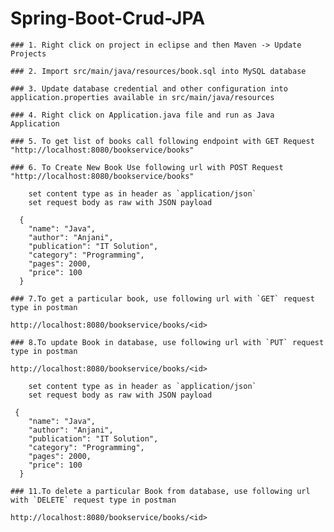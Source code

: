 # Spring-Boot-Crud-JPA

```
### 1. Right click on project in eclipse and then Maven -> Update Projects 

### 2. Import src/main/java/resources/book.sql into MySQL database

### 3. Update database credential and other configuration into application.properties available in src/main/java/resources

### 4. Right click on Application.java file and run as Java Application

### 5. To get list of books call following endpoint with GET Request "http://localhost:8080/bookservice/books"

### 6. To Create New Book Use following url with POST Request "http://localhost:8080/bookservice/books"
```
```
	set content type as in header as `application/json`
	set request body as raw with JSON payload
```
	  {
	    "name": "Java",
	    "author": "Anjani",
	    "publication": "IT Solution",
	    "category": "Programming",
	    "pages": 2000,
	    "price": 100
	  }

```
### 7.To get a particular book, use following url with `GET` request type in postman
```
  	http://localhost:8080/bookservice/books/<id>
```
### 8.To update Book in database, use following url with `PUT` request type in postman
```
	http://localhost:8080/bookservice/books/<id>
```
	set content type as in header as `application/json`
	set request body as raw with JSON payload

```
	 {
	    "name": "Java",
	    "author": "Anjani",
	    "publication": "IT Solution",
	    "category": "Programming",
	    "pages": 2000,
	    "price": 100
	  }
```
### 11.To delete a particular Book from database, use following url with `DELETE` request type in postman
```
  	http://localhost:8080/bookservice/books/<id>
```
